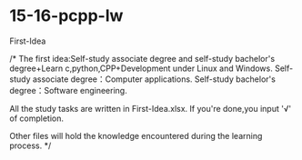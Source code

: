 # 15-16-pcpp-lw
First-Idea

/*
The first idea:Self-study associate degree and self-study bachelor's degree+Learn c,python,CPP+Development under Linux and Windows.
Self-study associate degree：Computer applications.
Self-study bachelor's degree：Software engineering.

All the study tasks are written in First-Idea.xlsx. 
If you're done,you input '√' of completion.

Other files will hold the knowledge encountered during the learning process.
*/
